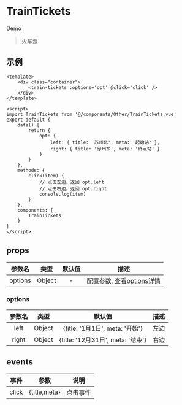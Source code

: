 # TrainTickets
[Demo](http://watasi.gitee.io/infozx_api/dist/#/trainTickets)
> 火车票

## 示例
```vue{8}
<template>
	<div class="container">
		<train-tickets :options='opt' @click='click' />
	</div>
</template>

<script>
import TrainTickets from '@/components/Other/TrainTickets.vue'
export default {
	data() {
		return {
			opt: {
				left: { title: '苏州北', meta: '起始站' },
				right: { title: '徐州东', meta: '终点站' }
			}
		}
	},
	methods: {
		click(item) {
			// 点击左边，返回 opt.left
			// 点击右边，返回 opt.right
			console.log(item)
		}
	},
	components: {
		TrainTickets
	}
}
</script>
```

## props
|参数名|类型|默认值|描述|
|:---:|:---:|:---:|:---:|
|options|Object|-|配置参数, [查看options详情](#options)|

### options
|参数名|类型|默认值|描述|
|:---:|:---:|:---:|:---:|
|left|Object|{title: '1月1日', meta: '开始'}|左边|
|right|Object|{title: '12月31日', meta: '结束'}|右边|

## events
|事件|参数|说明|
|:---:|:---:|:---:|
|click|{title,meta}|点击事件|